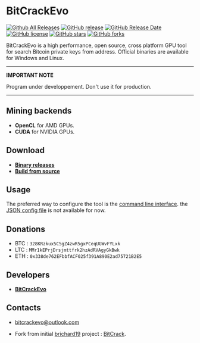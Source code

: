 # BitCrackEvo

[![Github All Releases](https://img.shields.io/github/downloads/BitCrackEvo/BitCrackEvo/total.svg)](https://github.com/BitCrackEvo/BitCrackEvo/releases)
[![GitHub release](https://img.shields.io/github/release/BitCrackEvo/BitCrackEvo/all.svg)](https://github.com/BitCrackEvo/BitCrackEvo/releases)
[![GitHub Release Date](https://img.shields.io/github/release-date/BitCrackEvo/BitCrackEvo.svg)](https://github.com/BitCrackEvo/BitCrackEvo/releases)
[![GitHub license](https://img.shields.io/github/license/BitCrackEvo/BitCrackEvo.svg)](https://github.com/BitCrackEvo/BitCrackEvo/blob/master/LICENSE)
[![GitHub stars](https://img.shields.io/github/stars/BitCrackEvo/BitCrackEvo.svg)](https://github.com/BitCrackEvo/BitCrackEvo/stargazers)
[![GitHub forks](https://img.shields.io/github/forks/BitCrackEvo/BitCrackEvo.svg)](https://github.com/BitCrackEvo/BitCrackEvo/network)

BitCrackEvo is a high performance, open source, cross platform GPU tool for search Bitcoin private keys from address. Official binaries are available for Windows and Linux.

---
**IMPORTANT NOTE**

Program under developpement. Don't use it for production.

---

## Mining backends
- **OpenCL** for AMD GPUs.
- **CUDA** for NVIDIA GPUs.

## Download
* **[Binary releases](https://github.com/BitCrackEvo/BitCrackEvo/releases)**
* **[Build from source](https://github.com/BitCrackEvo/BitCrackEvo/wiki/Build)**

## Usage
The preferred way to configure the tool is the [command line interface](https://github.com/BitCrackEvo/BitCrackEvo/wiki/Usage). the [JSON config file](https://github.com/BitCrackEvo/BitCrackEvo/wiki/Usage) is not available for now.

## Donations
* BTC : `328KRzkux5C5gZ4zwR5gxPCeqUGWvFYLxk`
* LTC : `MMr1kEPrjDrsjmttfrk2hzAdRVAgyGkBwk`
* ETH : `0x338de762EFbbfACF025f391A890E2ad75721B2E5`


## Developers
* **[BitCrackEvo](https://github.com/BitCrackEvo)**

## Contacts
* bitcrackevo@outlook.com

- Fork from initial [brichard19](https://github.com/brichard19) project : [BitCrack](https://github.com/brichard19/BitCrack).

<!--
**BitCrackEvo/BitCrackEvo** is a ✨ _special_ ✨ repository because its `README.md` (this file) appears on your GitHub profile.

Here are some ideas to get you started:

- 🔭 I’m currently working on ...
- 🌱 I’m currently learning ...
- 👯 I’m looking to collaborate on ...
- 🤔 I’m looking for help with ...
- 💬 Ask me about ...
- 📫 How to reach me: ...
- 😄 Pronouns: ...
- ⚡ Fun fact: ...
-->
